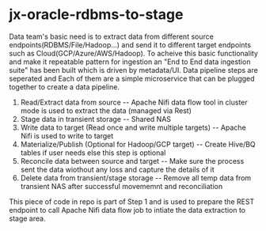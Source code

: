 # jx-oracle-rdbms-to-stage

Data team's basic need is to extract data from different source endpoints(RDBMS/File/Hadoop...) and send it to different target endpoints such as Cloud(GCP/Azure/AWS/Hadoop). To acheive this basic functionality and make it repeatable pattern for ingestion an "End to End data ingestion suite" has been built which is driven by metadata/UI. Data pipeline steps are seperated and Each of them are a simple microservice that can be plugged together to create a data pipeline.

1. Read/Extract data from source
  -- Apache Nifi data flow tool in cluster mode is used to extract the data (managed via Rest)
2. Stage data in transient storage
  -- Shared NAS
3. Write data to target (Read once and write multiple targets)
  -- Apache Nifi is used to write to target 
4. Materialize/Publish (Optional for Hadoop/GCP target)
  -- Create Hive/BQ tables if user needs else this step is optional
5. Reconcile data between source and target
  -- Make sure the process sent the data wiothout any loss and capture the details of it
6. Delete data from transient/stage storage
  -- Remove all temp data from transient NAS after successful movememnt and reconciliation


This piece of code in repo is part of Step 1 and is used to prepare the REST endpoint to call Apache Nifi data flow job to intiate the data extraction to stage area.








